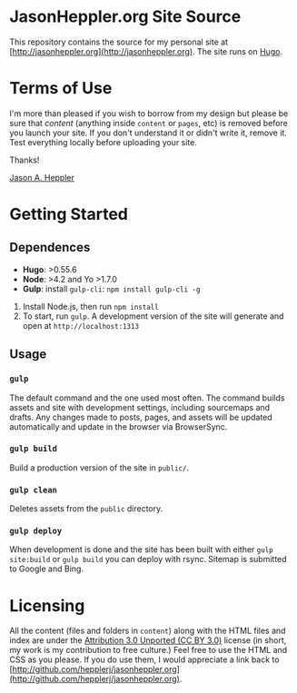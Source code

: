 # JasonHeppler.org  Site Source

This repository contains the source for my personal site at 
[http://jasonheppler.org](http://jasonheppler.org). The site runs on 
[Hugo](https://gohugo.io). 

# Terms of Use

I'm more than pleased if you wish to borrow from my design but please be sure 
that *content* (anything inside `content` or `pages`, etc) is removed before you 
launch your site. If you don't understand it or didn't write it, remove it. 
Test everything locally before uploading your site.

Thanks!

[Jason A. Heppler](http://jasonheppler.org)

# Getting Started

## Dependences

- **Hugo**: >0.55.6
- **Node**: >4.2 and Yo >1.7.0
- **Gulp**: install `gulp-cli`: `npm install gulp-cli -g`

1. Install Node.js, then run `npm install`
2. To start, run `gulp`. A development version of the site will generate and open at `http://localhost:1313`

## Usage

### `gulp`

The default command and the one used most often. The command builds assets and site with development settings, including sourcemaps and drafts. Any changes made to posts, pages, and assets will be updated automatically and update in the browser via BrowserSync.

### `gulp build`

Build a production version of the site in `public/`.

### `gulp clean`

Deletes assets from the `public` directory.

### `gulp deploy`

When development is done and the site has been built with either `gulp site:build` or `gulp build` you can deploy with rsync. Sitemap is submitted to Google and Bing.

# Licensing

All the content (files and folders in `content`) along with the HTML files and 
index are under the [Attribution 3.0 Unported (CC BY 
3.0)](http://creativecommons.org/licenses/by/3.0/) license (in short, my work 
is my contribution to free culture.) Feel free to use the HTML and CSS as you 
please. If you do use them, I would appreciate a link back to 
[http://github.com/hepplerj/jasonheppler.org](http://github.com/hepplerj/jasonheppler.org). 
